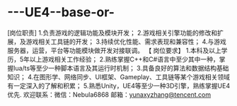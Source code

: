 # ---UE4--base-or-
[岗位职责] 1.负责游戏的逻辑功能及模块开发； 2.游戏相关引擎功能的修改和扩展，及游戏相关工具链的开发； 3.持续优化性能、需求表现和兼容性； 4.与游戏服务器，运营，平台等功能模块做开发对接联调。 【 岗位要求】 1.本科及以上学历，5年以上游戏相关工作经验； 2.熟练掌握C++和C#语言中至少其中一种，掌握lua/ts等至少一种脚本语言及其运行时机制； 3.具备良好的算法和数据结构基础知识； 4.在图形学、网络同步、UI框架、Gameplay、工具链等某个游戏相关领域有一定深入的了解和积累； 5.熟悉Unity，UE4等至少一种3D引擎，熟练掌握UE4优先. 欢迎联系：微信：Nebula6868 邮箱：yunaxyzhang@tencent.com
